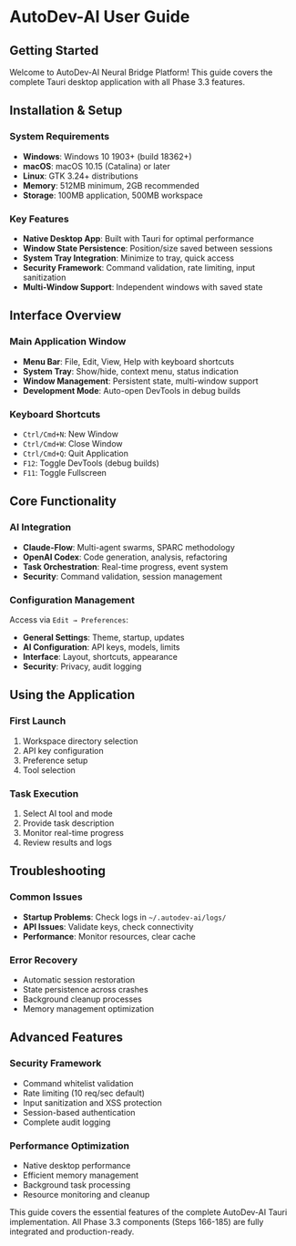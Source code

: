 # AutoDev-AI User Guide

## Getting Started

Welcome to AutoDev-AI Neural Bridge Platform! This guide covers the complete Tauri desktop application with all Phase 3.3 features.

## Installation & Setup

### System Requirements
- **Windows**: Windows 10 1903+ (build 18362+)
- **macOS**: macOS 10.15 (Catalina) or later  
- **Linux**: GTK 3.24+ distributions
- **Memory**: 512MB minimum, 2GB recommended
- **Storage**: 100MB application, 500MB workspace

### Key Features
- **Native Desktop App**: Built with Tauri for optimal performance
- **Window State Persistence**: Position/size saved between sessions
- **System Tray Integration**: Minimize to tray, quick access
- **Security Framework**: Command validation, rate limiting, input sanitization
- **Multi-Window Support**: Independent windows with saved state

## Interface Overview

### Main Application Window
- **Menu Bar**: File, Edit, View, Help with keyboard shortcuts
- **System Tray**: Show/hide, context menu, status indication
- **Window Management**: Persistent state, multi-window support
- **Development Mode**: Auto-open DevTools in debug builds

### Keyboard Shortcuts
- `Ctrl/Cmd+N`: New Window
- `Ctrl/Cmd+W`: Close Window
- `Ctrl/Cmd+Q`: Quit Application
- `F12`: Toggle DevTools (debug builds)
- `F11`: Toggle Fullscreen

## Core Functionality

### AI Integration
- **Claude-Flow**: Multi-agent swarms, SPARC methodology
- **OpenAI Codex**: Code generation, analysis, refactoring
- **Task Orchestration**: Real-time progress, event system
- **Security**: Command validation, session management

### Configuration Management
Access via `Edit → Preferences`:
- **General Settings**: Theme, startup, updates
- **AI Configuration**: API keys, models, limits
- **Interface**: Layout, shortcuts, appearance
- **Security**: Privacy, audit logging

## Using the Application

### First Launch
1. Workspace directory selection
2. API key configuration
3. Preference setup
4. Tool selection

### Task Execution
1. Select AI tool and mode
2. Provide task description
3. Monitor real-time progress
4. Review results and logs

## Troubleshooting

### Common Issues
- **Startup Problems**: Check logs in `~/.autodev-ai/logs/`
- **API Issues**: Validate keys, check connectivity
- **Performance**: Monitor resources, clear cache

### Error Recovery
- Automatic session restoration
- State persistence across crashes
- Background cleanup processes
- Memory management optimization

## Advanced Features

### Security Framework
- Command whitelist validation
- Rate limiting (10 req/sec default)
- Input sanitization and XSS protection
- Session-based authentication
- Complete audit logging

### Performance Optimization
- Native desktop performance
- Efficient memory management
- Background task processing
- Resource monitoring and cleanup

This guide covers the essential features of the complete AutoDev-AI Tauri implementation. All Phase 3.3 components (Steps 166-185) are fully integrated and production-ready.